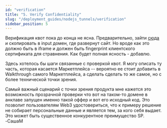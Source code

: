 ```yaml
---
id: "verification"
title: "5. Verify Confidentiality"
slug: "/deployment_guides/nodejs_tunnels/verification"
sidebar_position: 5
---
```


Верификация квот пока до конца не ясна.
Предварительно, зайти [сюда](https://quote-verification.dev.superprotocol.com/) и скопировать в input домен, где развернут сайт.
Но вроде как это должно быть в iframe и должен быть fingerprint клиентского сертификата для стравнения. Как будет полная ясность - добавлю.

Здесь хотелось бы шаги связанные с проверкой квот. Я могу описать ту часть, которая касается Маркетплейса -- вероятно ее стоит добавить в Walkthrough самого Маркетплейса, а сделать сделать то же самое, но с более технической точки зрения.

Самый важный сценарий с точки зрения продукта мне кажется это возможность прозрачной проверки что вот на таком-то домене в анклаве запущен именно такой оффер и вот его исходный код. Это позволит пользователям Web3 удостовериться, что к примеру решение не собирает персональные данные и является тем, за кого себя выдает. Это может быть существенное конкурентное преимущество SP. -СашаМ
